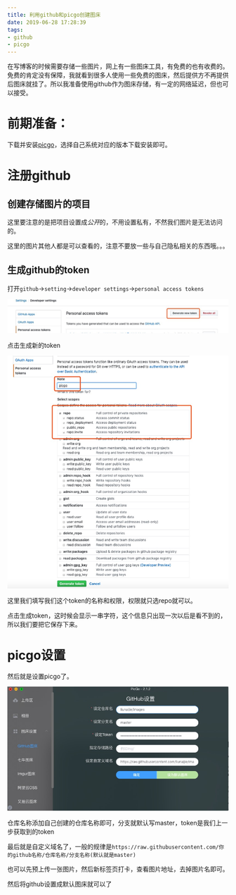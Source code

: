 ```yaml
---
title: 利用github和picgo创建图床
date: 2019-06-28 17:28:39
tags: 
- github
- picgo
---
```


在写博客的时候需要存储一些图片，网上有一些图床工具，有免费的也有收费的。免费的肯定没有保障，我就看到很多人使用一些免费的图床，然后提供方不再提供后图床就挂了。所以我准备使用github作为图床存储，有一定的网络延迟，但也可以接受。

# 前期准备：

下载并安装[picgo](https://github.com/Molunerfinn/PicGo)，选择自己系统对应的版本下载安装即可。

# 注册github  

## 创建存储图片的项目

这里要注意的是把项目设置成*公开*的，不用设置私有，不然我们图片是无法访问的。  

这里的图片其他人都是可以查看的，注意不要放一些与自己隐私相关的东西哦。。。

<!--more-->

## 生成github的token  

打开`github`->`setting`->`developer settings`->`personal access tokens`

![设置的路径](https://raw.githubusercontent.com/liunaijie/images/master/1561714944899.jpg)

点击生成新的token

![token设置](https://raw.githubusercontent.com/liunaijie/images/master/1561715301721.jpg)

这里我们填写我们这个token的名称和权限，权限就只选repo就可以。

点击生成token，这时候会显示一串字符，这个信息只出现一次以后是看不到的，所以我们要把它保存下来。

# picgo设置  

然后就是设置picgo了。  



![picgo设置](https://raw.githubusercontent.com/liunaijie/images/master/1561715524096.jpg)



仓库名称添加自己创建的仓库名称即可，分支就默认写master，token是我们上一步获取到的token  

最后就是自定义域名了，一般的规律是`https://raw.githubusercontent.com/你的github名称/仓库名称/分支名称(默认就是master)`

也可以先预上传一张图片，然后新标签页打卡，查看图片地址，去掉图片名即可。

然后将github设置成默认图床就可以了  